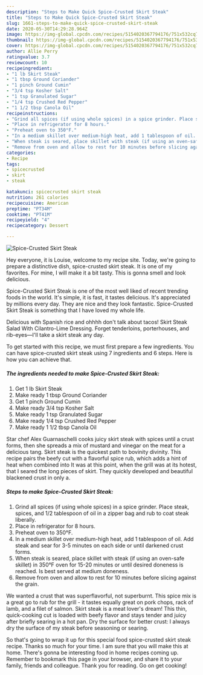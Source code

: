 ```yaml
---
description: "Steps to Make Quick Spice-Crusted Skirt Steak"
title: "Steps to Make Quick Spice-Crusted Skirt Steak"
slug: 1661-steps-to-make-quick-spice-crusted-skirt-steak
date: 2020-05-30T14:29:28.964Z
image: https://img-global.cpcdn.com/recipes/5154020367794176/751x532cq70/spice-crusted-skirt-steak-recipe-main-photo.jpg
thumbnail: https://img-global.cpcdn.com/recipes/5154020367794176/751x532cq70/spice-crusted-skirt-steak-recipe-main-photo.jpg
cover: https://img-global.cpcdn.com/recipes/5154020367794176/751x532cq70/spice-crusted-skirt-steak-recipe-main-photo.jpg
author: Allie Perry
ratingvalue: 3.7
reviewcount: 10
recipeingredient:
- "1 lb Skirt Steak"
- "1 tbsp Ground Coriander"
- "1 pinch Ground Cumin"
- "3/4 tsp Kosher Salt"
- "1 tsp Granulated Sugar"
- "1/4 tsp Crushed Red Pepper"
- "1 1/2 tbsp Canola Oil"
recipeinstructions:
- "Grind all spices (if using whole spices) in a spice grinder. Place steak, spices, and 1/2 tablespoon of oil in a zipper bag and rub to coat steak liberally."
- "Place in refrigerator for 8 hours."
- "Preheat oven to 350°F."
- "In a medium skillet over medium-high heat, add 1 tablespoon of oil. Add steak and sear for 3-5 minutes on each side or until darkened crust forms."
- "When steak is seared, place skillet with steak (if using an oven-safe skillet) in 350°F oven for 15-20 minutes or until desired doneness is reached. Is best served at medium doneness."
- "Remove from oven and allow to rest for 10 minutes before slicing against the grain."
categories:
- Recipe
tags:
- spicecrusted
- skirt
- steak

katakunci: spicecrusted skirt steak 
nutrition: 261 calories
recipecuisine: American
preptime: "PT34M"
cooktime: "PT41M"
recipeyield: "4"
recipecategory: Dessert

---
```



![Spice-Crusted Skirt Steak](https://img-global.cpcdn.com/recipes/5154020367794176/751x532cq70/spice-crusted-skirt-steak-recipe-main-photo.jpg)

Hey everyone, it is Louise, welcome to my recipe site. Today, we're going to prepare a distinctive dish, spice-crusted skirt steak. It is one of my favorites. For mine, I will make it a bit tasty. This is gonna smell and look delicious.

Spice-Crusted Skirt Steak is one of the most well liked of recent trending foods in the world. It's simple, it is fast, it tastes delicious. It's appreciated by millions every day. They are nice and they look fantastic. Spice-Crusted Skirt Steak is something that I have loved my whole life.

Delicious with Spanish rice and ohhhh don&#39;t talk about tacos! Skirt Steak Salad With Cilantro-Lime Dressing. Forget tenderloins, porterhouses, and rib-eyes—I&#39;ll take a skirt steak any day.


To get started with this recipe, we must first prepare a few ingredients. You can have spice-crusted skirt steak using 7 ingredients and 6 steps. Here is how you can achieve that.

<!--inarticleads1-->

##### The ingredients needed to make Spice-Crusted Skirt Steak:

1. Get 1 lb Skirt Steak
1. Make ready 1 tbsp Ground Coriander
1. Get 1 pinch Ground Cumin
1. Make ready 3/4 tsp Kosher Salt
1. Make ready 1 tsp Granulated Sugar
1. Make ready 1/4 tsp Crushed Red Pepper
1. Make ready 1 1/2 tbsp Canola Oil


Star chef Alex Guarnaschelli cooks juicy skirt steak with spices until a crust forms, then she spreads a mix of mustard and vinegar on the meat for a delicious tang. Skirt steak is the quickest path to bovinity divinity. This recipe pairs the beefy cut with a flavorful spice rub, which adds a hint of heat when combined into It was at this point, when the grill was at its hotest, that I seared the long pieces of skirt. They quickly developed and beautiful blackened crust in only a. 

<!--inarticleads2-->

##### Steps to make Spice-Crusted Skirt Steak:

1. Grind all spices (if using whole spices) in a spice grinder. Place steak, spices, and 1/2 tablespoon of oil in a zipper bag and rub to coat steak liberally.
1. Place in refrigerator for 8 hours.
1. Preheat oven to 350°F.
1. In a medium skillet over medium-high heat, add 1 tablespoon of oil. Add steak and sear for 3-5 minutes on each side or until darkened crust forms.
1. When steak is seared, place skillet with steak (if using an oven-safe skillet) in 350°F oven for 15-20 minutes or until desired doneness is reached. Is best served at medium doneness.
1. Remove from oven and allow to rest for 10 minutes before slicing against the grain.


We wanted a crust that was superflavorful, not superburnt. This spice mix is a great go to rub for the grill - it tastes equally great on pork chops, rack of lamb, and a filet of salmon. Skirt steak is a meat lover&#39;s dream! This thin, quick-cooking cut is loaded with beefy flavor and stays tender and juicy after briefly searing in a hot pan. Dry the surface for better crust: I always dry the surface of my steak before seasoning or searing. 

So that's going to wrap it up for this special food spice-crusted skirt steak recipe. Thanks so much for your time. I am sure that you will make this at home. There's gonna be interesting food in home recipes coming up. Remember to bookmark this page in your browser, and share it to your family, friends and colleague. Thank you for reading. Go on get cooking!
